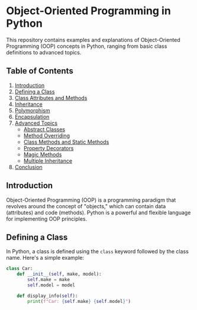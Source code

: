 # Object-Oriented Programming in Python

This repository contains examples and explanations of Object-Oriented Programming (OOP) concepts in Python, ranging from basic class definitions to advanced topics.

## Table of Contents

1. [Introduction](#introduction)
2. [Defining a Class](#defining-a-class)
3. [Class Attributes and Methods](#class-attributes-and-methods)
4. [Inheritance](#inheritance)
5. [Polymorphism](#polymorphism)
6. [Encapsulation](#encapsulation)
7. [Advanced Topics](#advanced-topics)
    - [Abstract Classes](#abstract-classes)
    - [Method Overriding](#method-overriding)
    - [Class Methods and Static Methods](#class-methods-and-static-methods)
    - [Property Decorators](#property-decorators)
    - [Magic Methods](#magic-methods)
    - [Multiple Inheritance](#multiple-inheritance)
8. [Conclusion](#conclusion)

## Introduction

Object-Oriented Programming (OOP) is a programming paradigm that revolves around the concept of "objects," which can contain data (attributes) and code (methods). Python is a powerful and flexible language for implementing OOP principles.

## Defining a Class

In Python, a class is defined using the `class` keyword followed by the class name. Here's a simple example:

```python
class Car:
    def __init__(self, make, model):
        self.make = make
        self.model = model

    def display_info(self):
        print(f"Car: {self.make} {self.model}")
